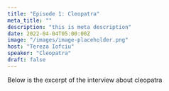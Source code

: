 ```yaml
---
title: "Episode 1: Cleopatra"
meta_title: ""
description: "this is meta description"
date: 2022-04-04T05:00:00Z
image: "/images/image-placeholder.png"
host: "Tereza Iofciu"
speaker: "Cleopatra"
draft: false
---
```


Below is the excerpt of the interview
about cleopatra


